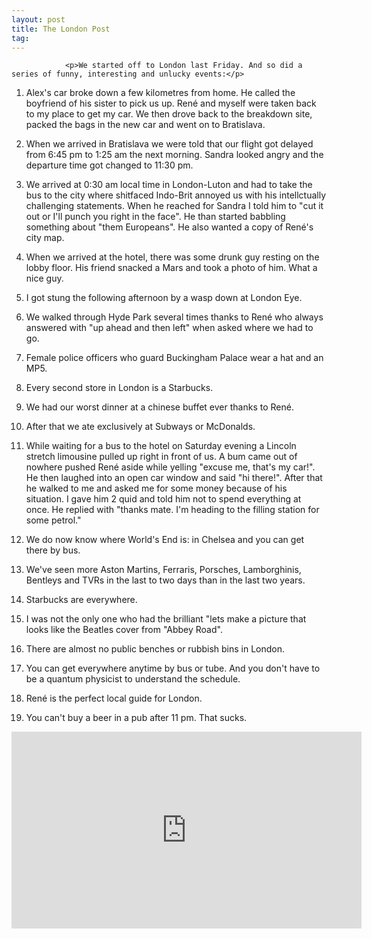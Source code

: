 ```yaml
---
layout: post
title: The London Post
tag: 
---
```



                <p>We started off to London last Friday. And so did a series of funny, interesting and unlucky events:</p>
<ol>
<li>
<p>Alex's car broke down a few kilometres from home. He called the boyfriend of his sister to pick us up. René and myself were taken back to my place to get my car. We then drove back to the breakdown site, packed the bags in the new car and went on to Bratislava.</p>
</li>
<li>
<p>When we arrived in Bratislava we were told that our flight got delayed from 6:45 pm to 1:25 am the next morning. Sandra looked angry and the departure time got changed to 11:30 pm.</p>
</li>
<li>
<p>We arrived at 0:30 am local time in London-Luton and had to take the bus to the city where shitfaced Indo-Brit annoyed us with his intellctually challenging statements. When he reached for  Sandra I told him to &quot;cut it out or I'll punch you right in the face&quot;. He than started babbling something about &quot;them Europeans&quot;. He also wanted a copy of René's city map.</p>
</li>
<li>
<p>When we arrived at the hotel, there was some drunk guy resting on the lobby floor. His friend snacked a Mars and took a photo of him. What a nice guy.</p>
</li>
<li>
<p>I got stung the following afternoon by a wasp down at London Eye.</p>
</li>
<li>
<p>We walked through Hyde Park several times thanks to René who always answered with &quot;up ahead and then left&quot; when asked where we had to go.</p>
</li>
<li>
<p>Female police officers who guard Buckingham Palace wear a hat and an MP5.</p>
</li>
<li>
<p>Every second store in London is a Starbucks.</p>
</li>
<li>
<p>We had our worst dinner at a chinese buffet ever thanks to René.</p>
</li>
<li>
<p>After that we ate exclusively at Subways or McDonalds.</p>
</li>
<li>
<p>While waiting for a bus to the hotel on Saturday evening a Lincoln stretch limousine pulled up right in front of us. A bum came out of nowhere pushed René aside while yelling &quot;excuse me, that's my car!&quot;. He then laughed into an open car window and said &quot;hi there!&quot;. After that he walked to me and asked me for some money because of his situation. I gave him 2 quid and told him not to spend everything at once. He replied with &quot;thanks mate. I'm heading to the filling station for some petrol.&quot;</p>
</li>
<li>
<p>We do now know where World's End is: in Chelsea and you can get there by bus.</p>
</li>
<li>
<p>We've seen more Aston Martins, Ferraris, Porsches, Lamborghinis, Bentleys and TVRs in the last to two days than in the last two years.</p>
</li>
<li>
<p>Starbucks are everywhere.</p>
</li>
<li>
<p>I was not the only one who had the brilliant &quot;lets make a picture that looks like the Beatles cover from &quot;Abbey Road&quot;.</p>
</li>
<li>
<p>There are almost no public benches or rubbish bins in London.</p>
</li>
<li>
<p>You can get everywhere anytime by bus or tube. And you don't have to be a quantum physicist to understand the schedule.</p>
</li>
<li>
<p>René is the perfect local guide for London.</p>
</li>
<li>You can't buy a beer in a pub after 11 pm. That sucks.</li>
</ol>
<iframe width="560" height="315" src="https://www.youtube.com/embed/7RaopLfLjTo&amp;feature=player_profilepage" frameborder="0" allowfullscreen></iframe>
            
